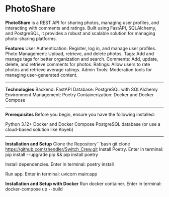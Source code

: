# **PhotoShare**

**PhotoShare** is a REST API for sharing photos, managing user profiles, and interacting with comments and ratings. Built using FastAPI, SQLAlchemy, and PostgreSQL, it provides a robust and scalable solution for managing photo-sharing platforms.

**Features**
User Authentication: Register, log in, and manage user profiles.
Photo Management: Upload, retrieve, and delete photos.
Tags: Add and manage tags for better organization and search.
Comments: Add, update, delete, and retrieve comments for photos.
Ratings: Allow users to rate photos and retrieve average ratings.
Admin Tools: Moderation tools for managing user-generated content.

---

**Technologies**
Backend: FastAPI
Database: PostgreSQL with SQLAlchemy
Environment Management: Poetry
Containerization: Docker and Docker Compose

---

**Prerequisites**
Before you begin, ensure you have the following installed:

Python 3.12+
Docker and Docker Compose
PostgreSQL database (or use a cloud-based solution like Koyeb)

---

**Installation and Setup**
Clone the Repository```bash
git clone https://github.com/zhendler/Switch_Crew.git
Install Poetry.
Enter in terminal: pip install --upgrade pip && pip install poetry

Install dependencies.
Enter in terminal: poetry install

Run app.
Enter in terminal: uvicorn main:app


**Installation and Setup with Docker**
Run docker container.
Enter in terminal: docker-compose up --build
